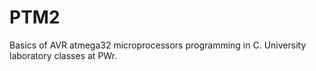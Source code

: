 # PTM2
Basics of AVR atmega32 microprocessors programming in C. University laboratory classes at PWr.
